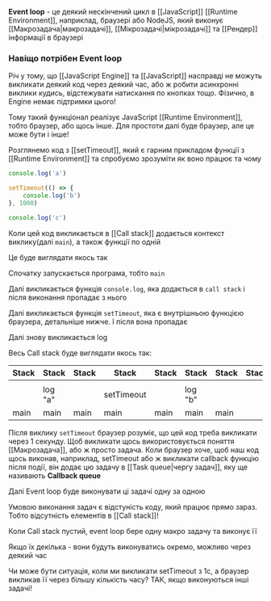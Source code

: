 **Event loop** - це деякий нескінчений цикл в [[JavaScript]] [[Runtime Environment]], наприклад, браузері або NodeJS, який виконує [[Макрозадача|макрозадачі]], [[Мікрозадачі|мікрозадачі]] та [[Рендер]] інформації в браузері

### Навіщо потрібен Event loop

Річ у тому, що [[JavaScript Engine]] та [[JavaScript]] насправді не можуть викликати деякий код через деякий час, або ж робити асинхронні виклики кудись, відстежувати натискання по кнопках тощо. Фізично, в Engine немає підтримки цього!

Тому такий функціонал реалізує JavaScript [[Runtime Environment]], тобто браузер, або щось інше. Для простоти далі буде браузер, але це може бути і інше!

Розглянемо код з [[setTimeout]], який є гарним прикладом функції з [[Runtime Environment]] та спробуємо зрозуміти як воно працює та чому

```js
console.log('a')

setTimeout(() => {
	console.log('b')
}, 1000)

console.log('c')
```

Коли цей код викликається в [[Call stack]] додається контекст виклику(далі `main`), а також функції по одній

Це буде виглядати якось так

Спочатку запускається програма, тобто `main`

Далі викликається функція `console.log`, яка додається в `call stack` і після виконання пропадає з нього

Далі викликається функція `setTimeout`, яка є внутрішньою функцією браузера, детальніше нижче. І після вона пропадає

Далі знову викликається log

Весь Call stack буде виглядати якось так:

| Stack | Stack   | Stack | Stack      | Stack | Stack   | Stack | Stack |
| ----- | ------- | ----- | ---------- | ----- | ------- | ----- | ----- |
|       |         |       |            |       |         |       |       |
|       | log "a" |       | setTimeout |       | log "b" |       |       |
| main  | main    | main  | main       | main  | main    | main  |       |

Після виклику `setTimeout` браузер розуміє, що цей код треба викликати через 1 секунду. Щоб викликати щось використовується поняття [[Макрозадача]], або ж просто задача. Коли браузер хоче, щоб наш код щось виконав, наприклад, setTimeout або ж викликати callback функцію після події, він додає цю задачу в [[Task queue|чергу задач]], яку ще називають **Callback queue**

Далі Event loop буде виконувати ці задачі одну за одною

Умовою виконання задач є відстуність коду, який працює прямо зараз. Тобто відсутність елементів в [[Call stack]]!

Коли Call stack пустий, event loop бере одну макро задачу та виконує її

Якщо їх декілька - вони будуть виконуватись окремо, можливо через деякий час

Чи може бути ситуація, коли ми викликати setTimeout з 1с, а браузер викликав її через більшу кількість часу? ТАК, якщо виконуються інші задачі!
